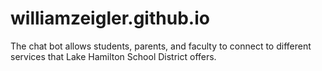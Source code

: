 # williamzeigler.github.io
The chat bot allows students, parents, and faculty to connect to different services that Lake Hamilton School District offers.
